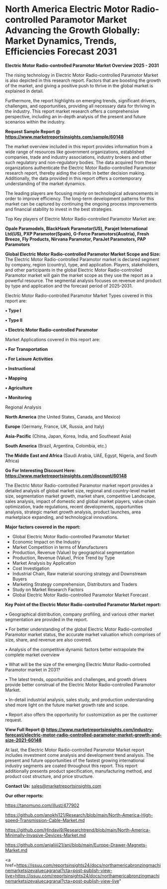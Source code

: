 # North America Electric Motor Radio-controlled Paramotor Market Advancing the Growth Globally: Market Dynamics, Trends, Efficiencies Forecast 2031

<Strong> Electric Motor Radio-controlled Paramotor Market Overview 2025 - 2031</strong>

The rising technology in Electric Motor Radio-controlled Paramotor Market is also depicted in this research report. Factors that are boosting the growth of the market, and giving a positive push to thrive in the global market is explained in detail.

Furthermore, the report highlights on emerging trends, significant drivers, challenges, and opportunities, providing all necessary data for thriving in the industry. This report market research offers a comprehensive perspective, including an in-depth analysis of the present and future scenarios within the industry.

<strong>Request Sample Report @ <a href=https://www.marketreportsinsights.com/sample/60148>https://www.marketreportsinsights.com/sample/60148</a></strong>

The market overview included in this report provides information from a wide range of resources like government organizations, established companies, trade and industry associations, industry brokers and other such regulatory and non-regulatory bodies. The data acquired from these organizations authenticate the Electric Motor Radio-controlled Paramotor research report, thereby aiding the clients in better decision making. Additionally, the data provided in this report offers a contemporary understanding of the market dynamics.

The leading players are focusing mainly on technological advancements in order to improve efficiency. The long-term development patterns for this market can be captured by continuing the ongoing process improvements and financial stability to invest in the best strategies.

Top Key players of Electric Motor Radio-controlled Paramotor Market are:

<strong>Opale Paramodels, BlackHawk Paramotor(US), Parajet International Ltd(US), PXP Paramotor(Spain), G-Force Paramotors(Austria), Fresh Breeze, Fly Products, Nirvana Paramotor, ParaJet Paramotors, PAP Paramotors</strong>

<strong><b>Global Electric Motor Radio-controlled Paramotor Market Scope and Size:</b></strong>
The Electric Motor Radio-controlled Paramotor market is declared segment by company, region (country), type, and application. Players, stakeholders, and other participants in the global Electric Motor Radio-controlled Paramotor market will gain the market scope as they use the report as a powerful resource. The segmental analysis focuses on revenue and product by type and application and the forecast period of 2025-2031.

Electric Motor Radio-controlled Paramotor Market Types covered in this report are:

<strong>• Type I

• Type II

• Electric Motor Radio-controlled Paramotor</strong>

Market Applications covered in this report are:

<strong>• For Transportation

• For Leisure Activities

• Instructional

• Mapping

• Agriculture

• Monitoring</strong> 

Regional Analysis

<strong>North America</strong> (the United States, Canada, and Mexico)

<strong>Europe</strong> (Germany, France, UK, Russia, and Italy)

<strong>Asia-Pacific</strong> (China, Japan, Korea, India, and Southeast Asia)

<strong>South America</strong> (Brazil, Argentina, Colombia, etc.)

<strong>The Middle East and Africa</strong> (Saudi Arabia, UAE, Egypt, Nigeria, and South Africa)

<strong>Go For Interesting Discount Here: <a href=https://www.marketreportsinsights.com/discount/60148>https://www.marketreportsinsights.com/discount/60148</a></strong>

The Electric Motor Radio-controlled Paramotor market report provides a detailed analysis of global market size, regional and country-level market size, segmentation market growth, market share, competitive Landscape, sales analysis, impact of domestic and global market players, value chain optimization, trade regulations, recent developments, opportunities analysis, strategic market growth analysis, product launches, area marketplace expanding, and technological innovations.

<strong><b>Major factors covered in the report:</b></strong>
<ul>
  <li>Global Electric Motor Radio-controlled Paramotor Market </li>
  <li>Economic Impact on the Industry</li>
  <li>Market Competition in terms of Manufacturers</li>
  <li>Production, Revenue (Value) by geographical segmentation</li>
  <li>Production, Revenue (Value), Price Trend by Type</li>
  <li>Market Analysis by Application</li>
  <li>Cost Investigation</li>
  <li>Industrial Chain, Raw material sourcing strategy and Downstream Buyers</li>
  <li>Marketing Strategy comprehension, Distributors and Traders</li>
  <li>Study on Market Research Factors</li>
  <li>Global Electric Motor Radio-controlled Paramotor Market Forecast</li>
</ul>

<strong><b>Key Point of the Electric Motor Radio-controlled Paramotor Market report:</b></strong>

• Geographical distribution, company profiling, and various other market segmentation are provided in the report.

• For better understanding of the global Electric Motor Radio-controlled Paramotor market status, the accurate market valuation which comprises of size, share, and revenue are also covered.

• Analysis of the competitive dynamic factors better extrapolate the complete market overview

• What will be the size of the emerging Electric Motor Radio-controlled Paramotor market in 2031?

• The latest trends, opportunities and challenges, and growth drivers provide better construal of the Electric Motor Radio-controlled Paramotor Market.

• In-detail industrial analysis, sales study, and production understanding shed more light on the future market growth rate and scope.

• Report also offers the opportunity for customization as per the customer request.

<strong><b>View Full Report @ <a href=https://www.marketreportsinsights.com/industry-forecast/electric-motor-radio-controlled-paramotor-market-growth-and-size-2021-60148>https://www.marketreportsinsights.com/industry-forecast/electric-motor-radio-controlled-paramotor-market-growth-and-size-2021-60148</a></b></strong>


At last, the Electric Motor Radio-controlled Paramotor Market report includes investment come analysis and development trend analysis. The present and future opportunities of the fastest growing international industry segments are coated throughout this report. This report additionally presents product specification, manufacturing method, and product cost structure, and price structure.

<strong>Contact Us:</strong>
sales@marketreportsinsights.com

<strong>Our other reports:</strong>

<a href=https://tanomuno.com/illust/477902>https://tanomuno.com/illust/477902</a>

<a href=https://github.com/anokhi121/Research/blob/main/North-America-High-speed-Transmission-Cable-Market.md>https://github.com/anokhi121/Research/blob/main/North-America-High-speed-Transmission-Cable-Market.md</a>

<a href=https://github.com/Hindavi9/Researchtrend/blob/main/North-America-Minimally-Invasive-Devices-Market.md>https://github.com/Hindavi9/Researchtrend/blob/main/North-America-Minimally-Invasive-Devices-Market.md</a>

<a href=https://github.com/anjaliiii21/ani/blob/main/Europe-Drawer-Magnets-Market.md>https://github.com/anjaliiii21/ani/blob/main/Europe-Drawer-Magnets-Market.md</a>

<a href=https://issuu.com/reportsinsights24/docs/northamericabronzingmachinemarketsizevaluecagranal?cta=post-publish-view-live>https://issuu.com/reportsinsights24/docs/northamericabronzingmachinemarketsizevaluecagranal?cta=post-publish-view-live</a>"
